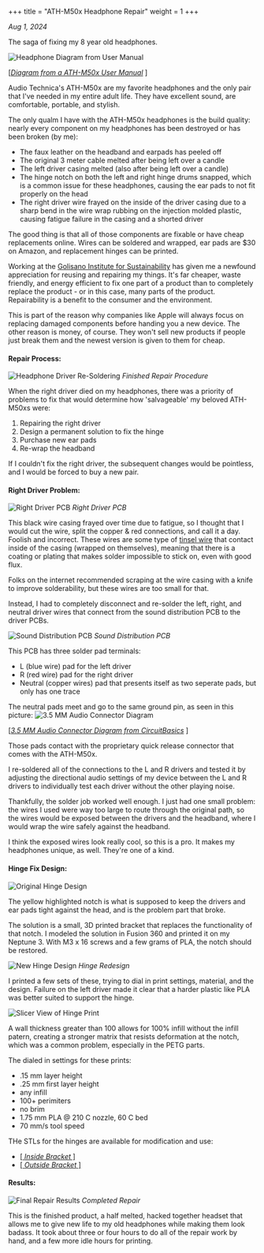 +++
title = "ATH-M50x Headphone Repair"
weight = 1
+++

*Aug 1, 2024*

The saga of fixing my 8 year old headphones.

![Headphone Diagram from User Manual](/images/headphones/ath-m50x_repair_manual.png)
<!--more-->
[*[Diagram from a ATH-M50x User Manual](https://manuals.plus/audio-technica/audio-technica-ath-m50x-professional-studio-monitor-headphones)* ]


Audio Technica's ATH-M50x are my favorite headphones and the only pair that I've needed in my entire adult life. They have excellent sound, are comfortable, portable, and stylish. 

The only qualm  I have with the ATH-M50x headphones is the build quality: nearly every component on my headphones has been destroyed or has been broken (by me):
 * The faux leather on the headband and earpads has peeled off
 * The original 3 meter cable melted after being left over a candle
 * The left driver casing melted (also after being left over a candle)
 * The hinge notch on both the left and right hinge drums snapped, which is a common issue for these headphones, causing the ear pads to not fit properly on the head
 * The right driver wire frayed on the inside of the driver casing due to a sharp bend in the wire wrap rubbing on the injection molded plastic, causing fatigue failure in the casing and a shorted driver
 
The good thing is that all of those components are fixable or have cheap replacements online. Wires can be soldered and wrapped, ear pads are $30 on Amazon, and replacement hinges can be printed.

Working at the [Golisano Institute for Sustainability](https://www.rit.edu/sustainabilityinstitute/) has given me a newfound appreciation for reusing and repairing my things. It's far cheaper, waste friendly, and energy efficient to fix one part of a product than to completely replace the product - or in this case, many parts of the product. Repairability is a benefit to the consumer and the environment.

This is part of the reason why companies like Apple will always focus on replacing damaged components before handing you a new device. The other reason is money, of course. They won't sell new products if people just break them and the newest version is given to them for cheap. 

#### Repair Process:

![Headphone Driver Re-Soldering](/images/headphones/1_rounded.png)
*Finished Repair Procedure*

When the right driver died on my headphones, there was a priority of problems to fix that would determine how 'salvageable' my beloved ATH-M50xs were:
1. Repairing the right driver 
2. Design a permanent solution to fix the hinge
3. Purchase new ear pads
4. Re-wrap the headband

If I couldn't fix the right driver, the subsequent changes would be pointless, and I would be forced to buy a new pair.

#### Right Driver Problem:
![Right Driver PCB](/images/headphones/right_driver_wires_rounded.png)
*Right Driver PCB*

This black wire casing frayed over time due to fatigue, so I thought that I would cut the wire, split the copper & red connections, and call it a day. Foolish and incorrect. These wires are some type of [tinsel wire](https://en.wikipedia.org/wiki/Tinsel_wire) that contact inside of the casing (wrapped on themselves), meaning that there is a coating or plating that makes solder impossible to stick on, even with good flux. 

Folks on the internet recommended scraping at the wire casing with a knife to improve solderability, but these wires are too small for that. 

Instead, I had to completely disconnect and re-solder the left, right, and neutral driver wires that connect from the sound distribution PCB to the driver PCBs. 

![Sound Distribution PCB](/images/headphones/main_pcb_rounded.png)
*Sound Distribution PCB*

This PCB has three solder pad terminals: 
*  L (blue wire) pad for the left driver
*  R (red wire) pad for the right driver
*  Neutral (copper wires) pad that presents itself as two seperate pads, but only has one trace 

The neutral pads meet and go to the same ground pin, as seen in this picture:
![3.5 MM Audio Connector Diagram](/images/headphones/TRRS-Wiring-Diagram_rounded.png)

[*[3.5 MM Audio Connector Diagram from CircuitBasics](https://www.circuitbasics.com/how-to-hack-a-headphone-jack/)* ]

Those pads contact with the proprietary quick release connector that comes with the ATH-M50x.

I re-soldered all of the connections to the L and R drivers and tested it by adjusting the directional audio settings of my device between the L and R drivers to individually test each driver without the other playing noise. 

Thankfully, the solder job worked well enough. I just had one small problem: the wires I used were way too large to route through the original path, so the wires would be exposed between the drivers and the headband, where I would wrap the wire safely against the headband. 

I think the exposed wires look really cool, so this is a pro. It makes my headphones unique, as well. They're one of a kind. 

#### Hinge Fix Design:
![Original Hinge Design](/images/headphones/original_hinge_notch_rounded.png)

The yellow highlighted notch is what is supposed to keep the drivers and ear pads tight against the head, and is the problem part that broke. 

The solution is a small, 3D printed bracket that replaces the functionality of that notch. I modeled the solution in Fusion 360 and printed it on my Neptune 3. With M3 x 16 screws and a few grams of PLA, the notch should be restored. 

![New Hinge Design](/images/headphones/hinge_assembly_drawing_rounded.png)
*Hinge Redesign*

I printed a few sets of these, trying to dial in print settings, material, and the design. Failure on the left driver made it clear that a harder plastic like PLA was better suited to support the hinge. 

![Slicer View of Hinge Print](/images/headphones/hinge_layer_rounded.png)

A wall thickness greater than 100 allows for 100% infill without the infill patern, creating a stronger matrix that resists deformation at the notch, which was a common problem, especially in the PETG parts.

The dialed in settings for these prints:
- .15 mm layer height 
- .25 mm first layer height 
- any infill
- 100+ perimiters
- no brim
- 1.75 mm PLA @ 210 C nozzle, 60 C bed
- 70 mm/s tool speed

THe STLs for the hinges are available for modification and use:
* [[ *Inside Bracket* ]](https://raw.githubusercontent.com/nrsprs/nrsprs.github.io/blob/master/static/files/headphones/inside.stl) 
* [[ *Outside Bracket* ]](https://raw.githubusercontent.com/nrsprs/nrsprs.github.io/blob/master/static/files/headphones/outside.stl)

#### Results:

![Final Repair Results](/images/headphones/final_repair_rounded.png)
*Completed Repair*

This is the finished product, a half melted, hacked together headset that allows me to give new life to my old headphones while making them look badass. It took about three or four hours to do all of the repair work by hand, and a few more idle hours for printing. 
